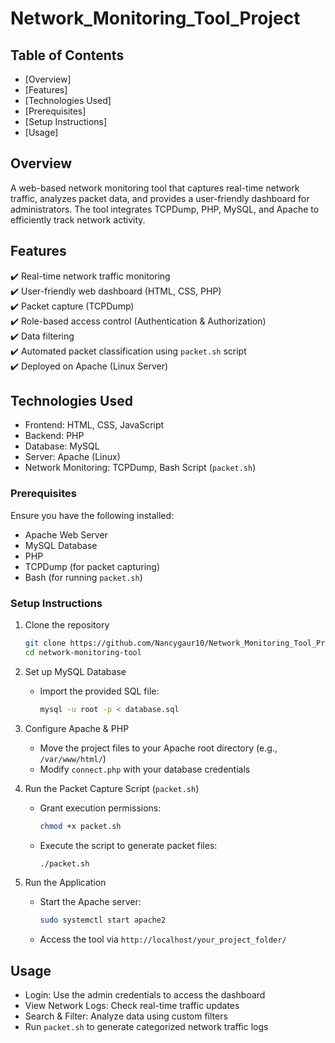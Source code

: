 # Network_Monitoring_Tool_Project 

## Table of Contents 
- [Overview]  
- [Features]  
- [Technologies Used]  
- [Prerequisites]
- [Setup Instructions]  
- [Usage] 

## Overview 
A web-based network monitoring tool that captures real-time network traffic, analyzes packet data, and provides a user-friendly dashboard for administrators. The tool integrates TCPDump, PHP, MySQL, and Apache to efficiently track network activity.  

## Features  
✔️ Real-time network traffic monitoring  
✔️ User-friendly web dashboard (HTML, CSS, PHP)  
✔️ Packet capture (TCPDump)  
✔️ Role-based access control (Authentication & Authorization)  
✔️ Data filtering  
✔️ Automated packet classification using `packet.sh` script  
✔️ Deployed on Apache (Linux Server)  

## Technologies Used  
- Frontend: HTML, CSS, JavaScript  
- Backend: PHP  
- Database: MySQL  
- Server: Apache (Linux)  
- Network Monitoring: TCPDump, Bash Script (`packet.sh`)   

### Prerequisites  
Ensure you have the following installed:  
- Apache Web Server  
- MySQL Database  
- PHP  
- TCPDump (for packet capturing)  
- Bash (for running `packet.sh`)  

### Setup Instructions  
1. Clone the repository
   ```bash
   git clone https://github.com/Nancygaur10/Network_Monitoring_Tool_Project
   cd network-monitoring-tool
   ```  
2. Set up MySQL Database  
   - Import the provided SQL file:  
     ```bash
     mysql -u root -p < database.sql
     ```  
3. Configure Apache & PHP  
   - Move the project files to your Apache root directory (e.g., `/var/www/html/`)  
   - Modify `connect.php` with your database credentials  

4. Run the Packet Capture Script (`packet.sh`)  
   - Grant execution permissions:  
     ```bash
     chmod +x packet.sh
     ```  
   - Execute the script to generate packet files:  
     ```bash
     ./packet.sh
     ```  

5. Run the Application 
   - Start the Apache server:  
     ```bash
     sudo systemctl start apache2
     ```  
   - Access the tool via `http://localhost/your_project_folder/`  

## Usage  
- Login: Use the admin credentials to access the dashboard  
- View Network Logs: Check real-time traffic updates  
- Search & Filter: Analyze data using custom filters  
- Run `packet.sh` to generate categorized network traffic logs  
